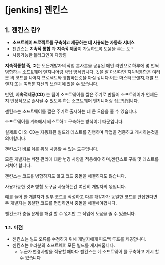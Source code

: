 # \[jenkins] 젠킨스

## 1. 젠킨스 란?

* **소프트웨어 프로젝트를 구축하고 제공하는 데 사용되는 자동화 서비스**
* 젠킨스는 **지속적 통합** 과 **지속적 제공**이 가능하도록 도움을 주는 도구
* 사용가능한 플러그인이 다양함



**지속적통합 즉, CI**는 모든개발자의 작업 본사본을 공유된 메인 라인으로 하루에 몇 번씩 병합하는 소프트웨어 엔지니어링 작업 방식입니다. 깃을 잘 아신다면 지속적통합은 여러분 의 코드를 나머지 프로젝트와 통합하는것을 아실 겁니다.이는 마스터 브랜치,개발 브랜치 또는 여러분 자신의 브랜치에 있을 수 있습니다.

반면, **지속적제공(CD)** 는 팀이 소프트웨어를 짧은 주기로 만들어 소프트웨어가 언제든지 안정적으로 출시될 수 있도록 하는 소프트웨어 엔지니어링 접근법입니다.



젠킨스는 소프트웨어를 짧은 주기로 출시하는 데 큰 도움을 줄 수 있습니다.

소프트웨어를 계속해서 테스트하고 구축하는 방식이기 때문입니다.



실제로 CI 와 CD는 자동화된 빌드와 테스트를 진행하며 작업을 검증하고 게시하는것을 의미합니다.

젠킨스가 바로 이를 위해 사용할 수 있는 도구입니다.



모든 개발자는 버전 관리에 대한 변경 사항을 적용해야 하며,젠킨스로 구축 및 테스트를 거쳐야 합니다.

젠킨스는 코드를 병합하지도 않고 코드 충돌을 해결하지도 않습니다.



사용가능한 깃과 병합 도구글 사용하는건 여전히 개발자의 몫입니다.

예를 들어 한 개발자가 일부 코드를 작성하고 다른 개발자가 동일한 코드를 편집한다면 두 개발자는 동일한 코드를 편집하면서 충돌을 해결해야합니다.&#x20;



젠킨스가 충돌 문제를 해결 할 수 없지만 그 작업에 도움을 줄 수 있습니다.

### 1.1. 이점

* 젠킨스는 빌드 오류를 수정하기 위해 개발자에게 피드백 루프를 제공합니다.
* 젠킨스는 여러분의 소프트웨어 모든 빌드를 게시해줍니다.
  * 누군가 변경사항을 적용할 때마다 젠킨스는 이 소프트웨어 를 구축하고 게시 할 수 있습니다
